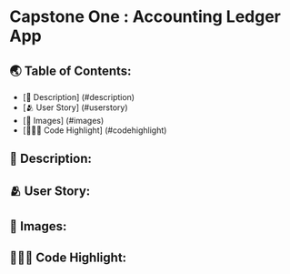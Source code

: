 # Capstone One : Accounting Ledger App


## 🌏 Table of Contents:
- [📜 Description] (#description)
- [🫂 User Story] (#userstory)
- [📸 Images] (#images)
- [👨🏽‍💻 Code Highlight] (#codehighlight)

## 📜 Description:

## 🫂 User Story:

## 📸 Images: 

## 👨🏽‍💻 Code Highlight:
